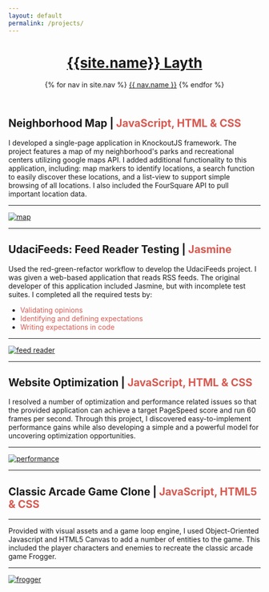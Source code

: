 ```yaml
---
layout: default
permalink: /projects/
---
```

<header class="masthead">        
  <h1 class="masthead-title">
    <a href="{{ site.baseurl }}/"><span> {{site.name}}</span> Layth</a>
  </h1>
  <nav class="masthead-nav">
    {% for nav in site.nav %}
    <a href="{{ nav.href }}">{{ nav.name }}</a>
    {% endfor %}
  </nav>
</header>

Neighborhood Map | <span style="color:  #D85950">JavaScript, HTML & CSS</span>
----------------------------------------
I developed a single-page application in KnockoutJS framework. The project features a map of my neighborhood's parks and recreational centers utilizing google maps API. I added additional functionality to this application, including: map markers to identify locations, a search function to easily discover these locations, and a list-view to support simple browsing of all locations. I also included the FourSquare API to pull important location data.

* * *


[![map](../img/hood.png)](http://wehelie.github.io/neighborhood-map-project/)

* * *

UdaciFeeds: Feed Reader Testing | <span style="color:  #D85950">Jasmine</span>
----------------------------------------

Used the red-green-refactor workflow to develop the UdaciFeeds project. I was given a web-based application that reads RSS feeds. The original developer of this application included Jasmine, but with incomplete test suites. I completed all the required tests by: 

- <span style="color: #D85950">Validating opinions</span>
- <span style="color: #D85950">Identifying and defining expectations</span> 
- <span style="color: #D85950">Writing expectations in code</span>

* * * 

[![feed reader](../img/udacifeed.png)](http://wehelie.github.io/feed-reader/)

* * * 

Website Optimization | <span style="color:  #D85950">JavaScript, HTML & CSS</span>
----------------------------------------
I resolved a number of optimization and performance related issues so that the provided application can achieve a target PageSpeed score and run 60 frames per second. Through this project, I discovered easy-to-implement performance gains while also developing a simple and a powerful model for uncovering optimization opportunities.

* * * 

[![performance](../img/perf.png)](http://wehelie.github.io/projectfour/)

* * * 

Classic Arcade Game Clone  | <span style="color:  #D85950">JavaScript, HTML5 & CSS</span>
----------------------------------------

* * * 

Provided with visual assets and a game loop engine, I used Object-Oriented Javascript and HTML5 Canvas to add a number of entities to the game. This included the player characters and enemies to recreate the classic arcade game Frogger.

* * * 

[![frogger](../img/frogger.png)](http://wehelie.github.io/project3/)
